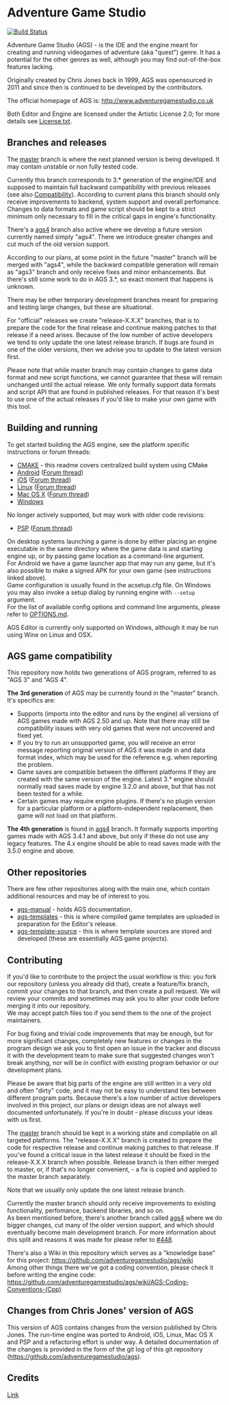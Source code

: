 # Adventure Game Studio

[![Build Status](https://api.cirrus-ci.com/github/adventuregamestudio/ags.svg?branch=ags4)](https://cirrus-ci.com/github/adventuregamestudio/ags)

Adventure Game Studio (AGS) - is the IDE and the engine meant for creating and running videogames of adventure (aka "quest") genre. It has a potential for the other genres as well, although you may find out-of-the-box features lacking.

Originally created by Chris Jones back in 1999, AGS was opensourced in 2011 and since then is continued to be developed by the contributors.

The official homepage of AGS is: http://www.adventuregamestudio.co.uk

Both Editor and Engine are licensed under the Artistic License 2.0; for more details see [License.txt](License.txt).


## Branches and releases

The [master](https://github.com/adventuregamestudio/ags/tree/master) branch is where the next planned version is being developed. It may contain unstable or non fully tested code.

Currently this branch corresponds to 3.\* generation of the engine/IDE and supposed to maintain full backward compatibility with previous releases (see also [Compatibility](#ags-game-compatibility)). According to current plans this branch should only receive improvements to backend, system support and overall perfomance. Changes to data formats and game script should be kept to a strict minimum only necessary to fill in the critical gaps in engine's functionality.

There's a [ags4](https://github.com/adventuregamestudio/ags/tree/ags4) branch also active where we develop a future version currently named simply "ags4". There we introduce greater changes and cut much of the old version support.

According to our plans, at some point in the future "master" branch will be merged with "ags4", while the backward compatible generation will remain as "ags3" branch and only receive fixes and minor enhancements. But there's still some work to do in AGS 3.\*, so exact moment that happens is unknown.

There may be other temporary development branches meant for preparing and testing large changes, but these are situational.

For "official" releases we create "release-X.X.X" branches, that is to prepare the code for the final release and continue making patches to that release if a need arises.
Because of the low number of active developers we tend to only update the one latest release branch. If bugs are found in one of the older versions, then we advise you to update to the latest version first.

Please note that while master branch may contain changes to game data format and new script functions, we cannot guarantee that these will remain unchanged until the actual release. We only formally support data formats and script API that are found in published releases. For that reason it's best to use one of the actual releases if you'd like to make your own game with this tool.


## Building and running

To get started building the AGS engine, see the platform specific instructions or forum threads:

-    [CMAKE](CMAKE.md) - this readme covers centralized build system using CMake
-    [Android](Android/README.md) ([Forum thread](http://www.adventuregamestudio.co.uk/forums/index.php?topic=44768.0))
-    [iOS](iOS/README.md) ([Forum thread](http://www.adventuregamestudio.co.uk/forums/index.php?topic=46040.0))
-    [Linux](debian/README.md) ([Forum thread](http://www.adventuregamestudio.co.uk/forums/index.php?topic=46152.0))
-    [Mac OS X](OSX/README.md) ([Forum thread](http://www.adventuregamestudio.co.uk/forums/index.php?topic=47264.0))
-    [Windows](Windows/README.md)

No longer actively supported, but may work with older code revisions:
-    [PSP](PSP/README.md) ([Forum thread](http://www.adventuregamestudio.co.uk/forums/index.php?topic=43998.0))

On desktop systems launching a game is done by either placing an engine executable in the same directory where the game data is and starting engine up, or by passing game location as a command-line argument.<br>
For Android we have a game launcher app that may run any game, but it's also possible to make a signed APK for your own game (see instructions linked above).<br>
Game configuration is usually found in the acsetup.cfg file. On Windows you may also invoke a setup dialog by running engine with `--setup` argument.<br>
For the list of available config options and command line arguments, please refer to [OPTIONS.md](OPTIONS.md).

AGS Editor is currently only supported on Windows, although it may be run using Wine on Linux and OSX.


## AGS game compatibility

This repository now holds two generations of AGS program, referred to as "AGS 3" and "AGS 4".

**The 3rd generation** of AGS may be currently found in the "master" branch. It's specifics are:

- Supports (imports into the editor and runs by the engine) all versions of AGS games made with AGS 2.50 and up. Note that there may still be compatibility issues with very old games that were not uncovered and fixed yet.
- If you try to run an unsupported game, you will receive an error message reporting original version of AGS it was made in and data format index, which may be used for the reference e.g. when reporting the problem.
- Game saves are compatible between the different platforms if they are created with the same version of the engine. Latest 3.\* engine should normally read saves made by engine 3.2.0 and above, but that has not been tested for a while.
- Certain games may require engine plugins. If there's no plugin version for a particular platform or a platform-independent replacement, then game will not load on that platform.

**The 4th generation** is found in [ags4](https://github.com/adventuregamestudio/ags/tree/ags4) branch. It formally supports importing games made with AGS 3.4.1 and above, but only if these do not use any legacy features.
The 4.x engine should be able to read saves made with the 3.5.0 engine and above.


## Other repositories

There are few other repositories along with the main one, which contain additional resources and may be of interest to you.

- [ags-manual](https://github.com/adventuregamestudio/ags-manual) - holds AGS documentation.
- [ags-templates](https://github.com/adventuregamestudio/ags-templates) - this is where compiled game templates are uploaded in preparation for the Editor's release.
- [ags-template-source](https://github.com/adventuregamestudio/ags-template-source) - this is where template sources are stored and developed (these are essentially AGS game projects).


## Contributing

If you'd like to contribute to the project the usual workflow is this: you fork our repository (unless you already did that), create a feature/fix branch, commit your changes to that branch, and then create a pull request. We will review your commits and sometimes may ask you to alter your code before merging it into our repository.<br>
We may accept patch files too if you send them to the one of the project maintainers.

For bug fixing and trivial code improvements that may be enough, but for more significant changes, completely new features or changes in the program design we ask you to first open an issue in the tracker and discuss it with the development team to make sure that suggested changes won't break anything, nor will be in conflict with existing program behavior or our development plans.

Please be aware that big parts of the engine are still written in a very old and often "dirty" code, and it may not be easy to understand ties between different program parts.
Because there's a low number of active developers involved in this project, our plans or design ideas are not always well documented unfortunately. If you're in doubt - please  discuss your ideas with us first.

The [master](https://github.com/adventuregamestudio/ags/tree/master) branch should be kept in a working state and compilable on all targeted platforms.
The "release-X.X.X" branch is created to prepare the code for respective release and continue making patches to that release. If you've found a critical issue in the latest release it should be fixed in the release-X.X.X branch when possible. Release branch is then either merged to master, or, if that's no longer convenient, - a fix is copied and applied to the master branch separately.

Note that we usually only update the one latest release branch.

Currently the master branch should only receive improvements to existing functionality, perfomance, backend libraries, and so on.<br>
As been mentioned before, there's another branch called [ags4](https://github.com/adventuregamestudio/ags/tree/ags4) where we do bigger changes, cut many of the older version support, and which should eventually become main development branch.
For more information about this split and reasons it was made for please refer to [#448](https://github.com/adventuregamestudio/ags/issues/448).

There's also a Wiki in this repository which serves as a "knowledge base" for this project: https://github.com/adventuregamestudio/ags/wiki<br>
Among other things there we've got a coding convention, please check it before writing the engine code: https://github.com/adventuregamestudio/ags/wiki/AGS-Coding-Conventions-(Cpp)


## Changes from Chris Jones' version of AGS

This version of AGS contains changes from the version published by Chris Jones.
The run-time engine was ported to Android, iOS, Linux, Mac OS X and PSP and a refactoring effort is under way.
A detailed documentation of the changes is provided in the form of the git log of this git repository
(https://github.com/adventuregamestudio/ags).


## Credits

[Link](Copyright.txt)

